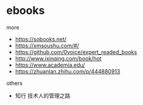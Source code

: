 # ebooks

more
 - https://sobooks.net/
 - https://xmsoushu.com/#/
 - https://github.com/0voice/expert_readed_books
 - http://www.ixinqing.com/book/hot
 - https://www.academia.edu/
 - https://zhuanlan.zhihu.com/p/444880913

others
 - 知行 技术人的管理之路